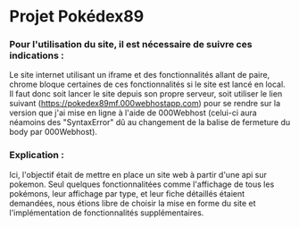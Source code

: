 # Projet Pokédex89

### Pour l'utilisation du site, il est nécessaire de suivre ces indications :
Le site internet utilisant un iframe et des fonctionnalités allant de paire, chrome bloque certaines de ces fonctionnalités si le site est lancé en local.  
Il faut donc soit lancer le site depuis son propre serveur, soit utiliser le lien suivant (https://pokedex89mf.000webhostapp.com) pour se rendre sur la version que j'ai mise en ligne à l'aide de 000Webhost (celui-ci aura néamoins des "SyntaxError" dû au changement de la balise de fermeture du body par 000Webhost).

### Explication :
Ici, l'objectif était de mettre en place un site web à partir d'une api sur pokemon.
Seul quelques fonctionnalitées comme l'affichage de tous les pokémons, leur affichage par type, et leur fiche détaillés étaient demandées, 
nous étions libre de choisir la mise en forme du site et l'implémentation de fonctionnalités supplémentaires.
